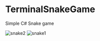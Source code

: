 # TerminalSnakeGame
Simple C# Snake game

![snake2](https://github.com/samuelmp58/SnakeGame/assets/16710763/0c389113-9a05-493b-b985-44388cd4f5bc)
![snake1](https://github.com/samuelmp58/SnakeGame/assets/16710763/74f47385-0de9-463d-b64f-10da6739b8ef)
